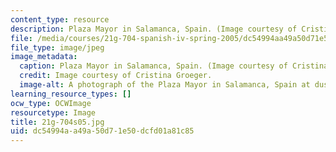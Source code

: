```yaml
---
content_type: resource
description: Plaza Mayor in Salamanca, Spain. (Image courtesy of Cristina Groeger.)
file: /media/courses/21g-704-spanish-iv-spring-2005/dc54994aa49a50d71e50dcfd01a81c85_21g-704s05.jpg
file_type: image/jpeg
image_metadata:
  caption: Plaza Mayor in Salamanca, Spain. (Image courtesy of Cristina Groeger.)
  credit: Image courtesy of Cristina Groeger.
  image-alt: A photograph of the Plaza Mayor in Salamanca, Spain at dusk.
learning_resource_types: []
ocw_type: OCWImage
resourcetype: Image
title: 21g-704s05.jpg
uid: dc54994a-a49a-50d7-1e50-dcfd01a81c85
---
```

